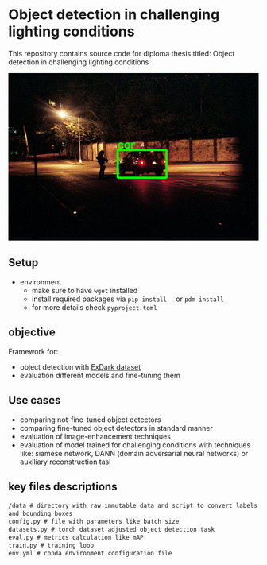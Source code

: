 # Object detection in challenging lighting conditions

This repository contains source code for diploma thesis titled: Object detection in challenging lighting conditions


![sample img](readme_imgs/img1.png)

## Setup
- environment
  - make sure to have `wget` installed
  - install required packages via `pip install .` or `pdm install`
  - for more details check `pyproject.toml`


## objective
Framework for:
- object detection with [ExDark dataset](https://github.com/cs-chan/Exclusively-Dark-Image-Dataset)
- evaluation different models and fine-tuning them

## Use cases
- comparing not-fine-tuned object detectors
- comparing fine-tuned object detectors in standard manner
- evaluation of image-enhancement techniques
- evaluation of model trained for challenging conditions with techniques like: siamese network, DANN (domain adversarial neural networks) or auxiliary reconstruction tasl   

## key files descriptions
```shell
/data # directory with raw immutable data and script to convert labels and bounding boxes
config.py # file with parameters like batch size
datasets.py # torch dataset adjusted object detection task
eval.py # metrics calculation like mAP
train.py # training loop
env.yml # conda environment configuration file
```